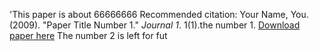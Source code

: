  'This paper is about 66666666  Recommended citation: Your Name, You. (2009). "Paper Title Number 1." <i>Journal 1</i>. 1(1).the number 1. [Download paper here](http://academicpages.github.io/files/paper1.pdf) The number 2 is left for fut


